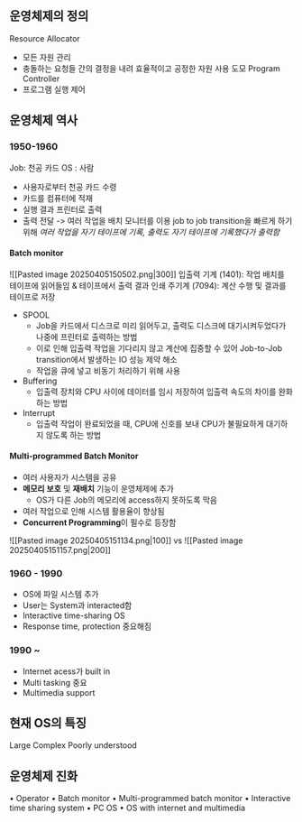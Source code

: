 ## 운영체제의 정의
Resource Allocator
- 모든 자원 관리
- 충돌하는 요청들 간의 결정을 내려 효율적이고 공정한 자원 사용 도모
Program Controller
- 프로그램 실행 제어
## 운영체제 역사
### 1950-1960
Job: 천공 카드
OS : 사람
- 사용자로부터 천공 카드 수령
- 카드를 컴퓨터에 적재
- 실행 결과 프린터로 출력
- 출력 전달
-> 여러 작업을 배치 모니터를 이용
job to job transition을 빠르게 하기 위해 *여러 작업을 자기 테이프에 기록, 출력도 자기 테이프에 기록했다가 출력함*
#### Batch monitor
![[Pasted image 20250405150502.png|300]]
입출력 기계 (1401): 작업 배치를 테이프에 읽어들임 & 테이프에서 출력 결과 인쇄
주기계 (7094): 계산 수행 및 결과를 테이프로 저장

- SPOOL
	- Job을 카드에서 디스크로 미리 읽어두고, 출력도 디스크에 대기시켜두었다가 나중에 프린터로 출력하는 방법
	- 이로 인해 입출력 작업을 기다리지 않고 계산에 집중할 수 있어 Job-to-Job transition에서 발생하는 IO 성능 제약 해소
	- 작업을 큐에 넣고 비동기 처리하기 위해 사용
- Buffering
	- 입출력 장치와 CPU 사이에 데이터를 임시 저장하여 입출력 속도의 차이를 완화하는 방법
- Interrupt
	- 입출력 작업이 완료되었을 때, CPU에 신호를 보내 CPU가 불필요하게 대기하지 않도록 하는 방법

#### Multi-programmed Batch Monitor
- 여러 사용자가 시스템을 공유
- **메모리 보호** 및 **재배치** 기능이 운영체제에 추가
	- OS가 다른 Job의 메모리에 access하지 못하도록 막음 
- 여러 작업으로 인해 시스템 활용율이 향상됨
- **Concurrent Programming**이 필수로 등장함

![[Pasted image 20250405151134.png|100]]  vs ![[Pasted image 20250405151157.png|200]]
### 1960 - 1990
- OS에 파일 시스템 추가
- User는 System과 interacted함
- Interactive time-sharing OS
- Response time, protection 중요해짐
### 1990 ~ 
- Internet acess가 built in
- Multi tasking 중요
- Multimedia support

## 현재 OS의 특징
Large
Complex
Poorly understood
## 운영체제 진화
• Operator
• Batch monitor
• Multi-programmed batch monitor
• Interactive time sharing system
• PC OS
• OS with internet and multimedia